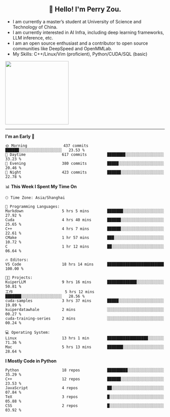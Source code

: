 <h2 align="center">👋 Hello! I'm Perry Zou.</h2>

- I am currently a master’s student at University of Science and Technology of China.
- I am currently interested in AI Infra, including deep learning frameworks, LLM inference, etc.
- I am an open source enthusiast and a contributor to open source communities like DeepSpeed and OpenMMLab.
- My Skills: C++/Linux/Vim (proficient), Python/CUDA/SQL (basic)

<img height=200 align="center" src="https://github-readme-stats.vercel.app/api?username=zonepg" />

-------

<!--START_SECTION:waka-->
**I'm an Early 🐤** 

```text
🌞 Morning                437 commits         ██████░░░░░░░░░░░░░░░░░░░   23.53 % 
🌆 Daytime                617 commits         ████████░░░░░░░░░░░░░░░░░   33.23 % 
🌃 Evening                380 commits         █████░░░░░░░░░░░░░░░░░░░░   20.46 % 
🌙 Night                  423 commits         ██████░░░░░░░░░░░░░░░░░░░   22.78 % 
```


📊 **This Week I Spent My Time On** 

```text
🕑︎ Time Zone: Asia/Shanghai

💬 Programming Languages: 
Markdown                 5 hrs 5 mins        ███████░░░░░░░░░░░░░░░░░░   27.92 % 
Cuda                     4 hrs 40 mins       ██████░░░░░░░░░░░░░░░░░░░   25.65 % 
C++                      4 hrs 7 mins        ██████░░░░░░░░░░░░░░░░░░░   22.61 % 
CMake                    1 hr 57 mins        ███░░░░░░░░░░░░░░░░░░░░░░   10.72 % 
C                        1 hr 12 mins        ██░░░░░░░░░░░░░░░░░░░░░░░   06.64 % 

🔥 Editors: 
VS Code                  18 hrs 14 mins      █████████████████████████   100.00 % 

🐱‍💻 Projects: 
KuiperLLM                9 hrs 16 mins       █████████████░░░░░░░░░░░░   50.81 % 
工作                       5 hrs 12 mins       ███████░░░░░░░░░░░░░░░░░░   28.56 % 
cuda-samples             3 hrs 37 mins       █████░░░░░░░░░░░░░░░░░░░░   19.89 % 
kuiperdatawhale          2 mins              ░░░░░░░░░░░░░░░░░░░░░░░░░   00.27 % 
cuda-training-series     2 mins              ░░░░░░░░░░░░░░░░░░░░░░░░░   00.24 % 

💻 Operating System: 
Linux                    13 hrs 1 min        ██████████████████░░░░░░░   71.36 % 
Mac                      5 hrs 13 mins       ███████░░░░░░░░░░░░░░░░░░   28.64 % 
```

**I Mostly Code in Python** 

```text
Python                   18 repos            █████████░░░░░░░░░░░░░░░░   35.29 % 
C++                      12 repos            ██████░░░░░░░░░░░░░░░░░░░   23.53 % 
JavaScript               4 repos             ██░░░░░░░░░░░░░░░░░░░░░░░   07.84 % 
TeX                      3 repos             █░░░░░░░░░░░░░░░░░░░░░░░░   05.88 % 
CSS                      2 repos             █░░░░░░░░░░░░░░░░░░░░░░░░   03.92 % 
```




<!--END_SECTION:waka-->

